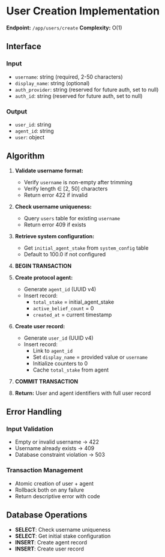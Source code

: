 # User Creation Implementation

**Endpoint:** `/app/users/create`
**Complexity:** O(1)

## Interface

### Input
- `username`: string (required, 2-50 characters)
- `display_name`: string (optional)
- `auth_provider`: string (reserved for future auth, set to null)
- `auth_id`: string (reserved for future auth, set to null)

### Output
- `user_id`: string
- `agent_id`: string
- `user`: object

## Algorithm

1. **Validate username format:**
   - Verify `username` is non-empty after trimming
   - Verify length ∈ [2, 50] characters
   - Return error 422 if invalid

2. **Check username uniqueness:**
   - Query `users` table for existing `username`
   - Return error 409 if exists

3. **Retrieve system configuration:**
   - Get `initial_agent_stake` from `system_config` table
   - Default to 100.0 if not configured

4. **BEGIN TRANSACTION**

5. **Create protocol agent:**
   - Generate `agent_id` (UUID v4)
   - Insert record:
     - `total_stake` = initial_agent_stake
     - `active_belief_count` = 0
     - `created_at` = current timestamp

6. **Create user record:**
   - Generate `user_id` (UUID v4)
   - Insert record:
     - Link to `agent_id`
     - Set `display_name` = provided value or `username`
     - Initialize counters to 0
     - Cache `total_stake` from agent

7. **COMMIT TRANSACTION**

8. **Return:** User and agent identifiers with full user record

## Error Handling

### Input Validation
- Empty or invalid username → 422
- Username already exists → 409
- Database constraint violation → 503

### Transaction Management
- Atomic creation of user + agent
- Rollback both on any failure
- Return descriptive error with code

## Database Operations
- **SELECT**: Check username uniqueness
- **SELECT**: Get initial stake configuration
- **INSERT**: Create agent record
- **INSERT**: Create user record